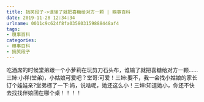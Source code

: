 ```yaml
---
title: 搞笑段子->谁输了就把喜糖给对方一颗 | 糗事百科
date: 2019-11-28 12:34:34
urlname: 0011c9c624f8fa035803159888448af4
tags: 
- 糗事百科
categories:
- 糗事百科
- 搞笑段子
---
```

吃酒席的时候堂弟跟一个小萝莉在玩剪刀石头布，谁输了就把喜糖给对方一颗……三婶:小祥(堂弟)，小姑娘可爱吧？堂哥:可爱！三婶:要不，我一会找小姑娘的家长订个娃娃亲?堂弟楞了一下:妈，说啥呢，她还这么小！三婶:知道她小，你还不快去找找伴娘团在哪个桌！！！！



